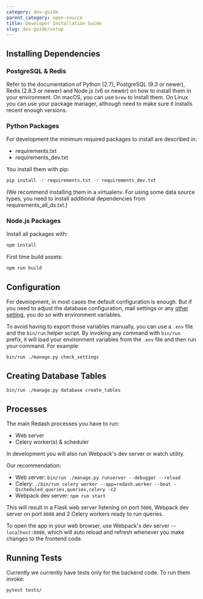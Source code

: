 ```yaml
---
category: dev-guide
parent_category: open-source
title: Developer Installation Guide
slug: dev-guide/setup
---
```


## Installing Dependencies

### PostgreSQL & Redis

Refer to the documentation of Python (2.7), PostgreSQL (9.3 or newer), Redis (2.8.3 or newer) and Node.js (v6 or newer) on how to install them in your environment. On macOS, you can use `brew` to install them. On Linux you can use your package manager, although need to make sure it installs recent enough versions.

### Python Packages

For development the minimum required packages to install are described in:

* requirements.txt
* requirements_dev.txt

You install them with pip:

```bash
pip install -r requirements.txt -r requirements_dev.txt
```

(We recommend installing them in a virtualenv. For using some data source types, you need to install additional dependencies from requirements_all_ds.txt.)

### Node.js Packages

Install all packages with:

```bash
npm install
```

First time build assets:

```bash
npm run build
```

## Configuration

For development, in most cases the default configuration is enough. But if you need
to adjust the database configuration, mail settings or any [other setting](../admin-guide/env-vars-settings.md),
you do so with environment variables.

To avoid having to export those variables manually, you can use a `.env` file and
the `bin/run` helper script. By invoking any command with `bin/run` prefix, it will
load your environment variables from the `.env` file and then run your command. For
example:

```bash
bin/run ./manage.py check_settings
```

## Creating Database Tables

```bash
bin/run ./manage.py database create_tables
```

## Processes

The main Redash processes you have to run:

* Web server
* Celery worker(s) & scheduler

In development you will also run Webpack's dev server or watch utility.

Our recommendation:

* Web server: `bin/run ./manage.py runserver --debugger --reload`
* Celery: `./bin/run celery worker --app=redash.worker --beat -Qscheduled_queries,queries,celery -c2`
* Webpack dev server: `npm run start`

This will result in a Flask web server listening on port `5000`, Webpack dev server
on port `8080` and 2 Celery workers ready to run queries.

To open the app in your web browser, use Webpack's dev server -- `localhost:8080`,
which will auto reload and refresh whenever you make changes to the frontend code.

## Running Tests

Currently we currently have tests only for the backend code. To run them invoke:

```bash
pytest tests/
```
